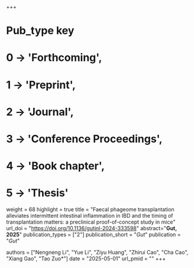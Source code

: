+++
# Pub_type key
# 0 -> 'Forthcoming',
# 1 -> 'Preprint',
# 2 -> 'Journal',
# 3 -> 'Conference Proceedings',
# 4 -> 'Book chapter',
# 5 -> 'Thesis'

weight = 68
highlight = true
title = "Faecal phageome transplantation alleviates intermittent intestinal inflammation in IBD and the timing of transplantation matters: a preclinical proof-of-concept study in mice"
url_doi = "https://doi.org/10.1136/gutjnl-2024-333598"
abstract="**Gut, 2025**"
publication_types = ["2"]
publication_short = "*Gut*"
publication = "*Gut*"

authors = ["Nengneng Li", "Yue Li", "Ziyu Huang", "Zhirui Cao", "Cha Cao", "Xiang Gao", "Tao Zuo*"]
date = "2025-05-01"
url_pmid = ""
+++
